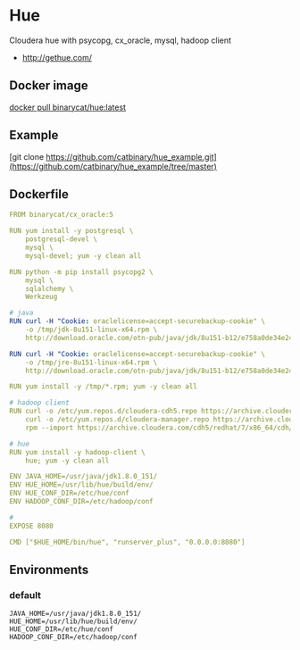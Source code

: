 # Hue
Cloudera hue with psycopg, cx_oracle, mysql, hadoop client
- http://gethue.com/

## Docker image
[docker pull binarycat/hue:latest](https://hub.docker.com/r/binarycat/hue/)

## Example
[git clone https://github.com/catbinary/hue_example.git](https://github.com/catbinary/hue_example/tree/master)

## Dockerfile
```yaml
FROM binarycat/cx_oracle:5

RUN yum install -y postgresql \
    postgresql-devel \
    mysql \
    mysql-devel; yum -y clean all

RUN python -m pip install psycopg2 \
    mysql \
    sqlalchemy \
    Werkzeug

# java
RUN curl -H "Cookie: oraclelicense=accept-securebackup-cookie" \
    -o /tmp/jdk-8u151-linux-x64.rpm \
    http://download.oracle.com/otn-pub/java/jdk/8u151-b12/e758a0de34e24606bca991d704f6dcbf/jdk-8u151-linux-x64.rpm

RUN curl -H "Cookie: oraclelicense=accept-securebackup-cookie" \
    -o /tmp/jre-8u151-linux-x64.rpm \
    http://download.oracle.com/otn-pub/java/jdk/8u151-b12/e758a0de34e24606bca991d704f6dcbf/jre-8u151-linux-x64.rpm

RUN yum install -y /tmp/*.rpm; yum -y clean all

# hadoop client
RUN curl -o /etc/yum.repos.d/cloudera-cdh5.repo https://archive.cloudera.com/cdh5/redhat/7/x86_64/cdh/cloudera-cdh5.repo && \
    curl -o /etc/yum.repos.d/cloudera-manager.repo https://archive.cloudera.com/cm5/redhat/7/x86_64/cm/cloudera-manager.repo && \
    rpm --import https://archive.cloudera.com/cdh5/redhat/7/x86_64/cdh/RPM-GPG-KEY-cloudera

# hue
RUN yum install -y hadoop-client \
    hue; yum -y clean all

ENV JAVA_HOME=/usr/java/jdk1.8.0_151/
ENV HUE_HOME=/usr/lib/hue/build/env/
ENV HUE_CONF_DIR=/etc/hue/conf
ENV HADOOP_CONF_DIR=/etc/hadoop/conf

#
EXPOSE 8080

CMD ["$HUE_HOME/bin/hue", "runserver_plus", "0.0.0.0:8080"]
```

## Environments

### default
```
JAVA_HOME=/usr/java/jdk1.8.0_151/
HUE_HOME=/usr/lib/hue/build/env/
HUE_CONF_DIR=/etc/hue/conf
HADOOP_CONF_DIR=/etc/hadoop/conf
```
